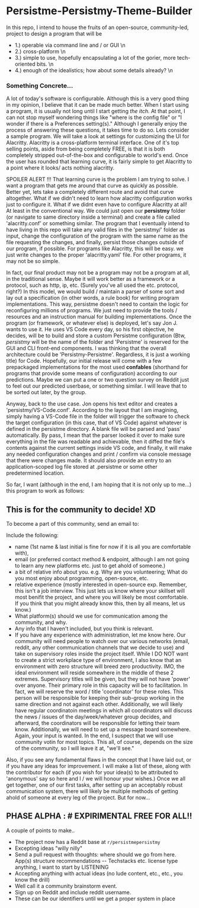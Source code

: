 # Persistme-Persistmy-Theme-Builder

In this repo, I intend to house the fruits of an open-source, community-led, project to design a program that will be 

  * 1.) operable via command line and / or GUI \n
  * 2.) cross-platform \n
  * 3.) simple to use, hopefully encapsulating a lot of the gorier, more tech-oriented bits. \n
  * 4.) enough of the idealistics; how about some details already? \n
  
### Something Concrete...

A lot of today's software is configurable. Although this is a very good thing in my opinion, I believe that it can be made much better. When I start using a program, it is usually not long until I start getting _the itch._ At that point, I can not stop myself wondering things like "where is the config file" or "I wonder if there is a Preferences setting(s)." Although I generally enjoy the process of answering these questions, it takes time to do so. Lets consider a sample program. We will take a look at settings for customizing the UI for Alacritty. Alacritty is a cross-platform terminal interface. One of it's top selling points, aside from being completely FREE, is that it is both completely stripped out-of-the-box and configurable to world's end. Once the user has rounded that learning curve, it is fairly simple to get Alacritty to a point where it looks/ acts nothing alacritty. 

SPOILER ALERT !!! That learning curve is the problem I am trying to solve. I want a program that gets me around that curve as quickly as possible. Better yet, 
lets take a completely different route and avoid that curve altogether. What if we didn't need to learn how alacritty configuration works just to configure it. 
What if we didnt even have to configure Alacritty at all! At least in the conventional way. We could just open our **persistmy** folder (or navigate to same directory inside a terminal) and create a file called 'alacritty.conf' or something similar. The program that I eventually intend to have living in this repo will take any valid files in the 'persistmy/' folder as input, change the configuration of the program with the same name as the file requesting the changes, and finally, persist those changes outside of our program, if possible. For programs like Alacritty, this will be easy. we just write changes to the proper 'alacritty.yaml' file. For other programs, it may not be so simple. 

In fact, our final product may not be a program may not be a program at all, in the traditional sense. Maybe it will work better as a framework or a protocol, such as http, ip, etc. (Surely you've all used the etc. protocol, right?) In this model, we would build / maintain a parser of some sort and lay out a specification (in other words, a rule book) for writing program implementations. This way, persistme doesn't need to contain the logic for reconfiguring millions of programs. We just need to provide the tools / resources and an instruction manual for building implementations. Once the program (or framework, or whatever else) is deployed, let's say Jon J. wants to use it. He uses VS Code every day, so his first objective, he decides, will be to build and store a custom Persistme configuration (Btw, _persistmy_ will be the name of the folder and 'Persistme' is reserved for the GUI and CLI front-end components. I was thinking that the overall architecture could be 'Persistmy-Persistme'. Regardless, it is just a working title) for Code. Hopefully, our initial release will come with a few prepackaged implementations for the most used **confables** (shorthand for programs that provide some means of configuration) according to our predictions. Maybe we can put a one or two question survey on Reddit just to feel out our predicted userbase, or something similar. I will leave that to be sorted out later, by the group.

Anyway, back to the use case. Jon opens his text editor and creates a 'persistmy/VS-Code.conf'. According to the layout that I am imagining, simply having a VS-Code file in the folder will trigger the software to check the target configuration (in this case, that of VS Code) against whatever is defined in the persistme directory. A blank file will be parsed and 'pass' automatically. By pass, I mean that the parser looked it over to make sure everything in the file was readable and achievable, then it diffed the file's contents against the current settings inside VS code, and finally, it will make any needed configuration changes and print / confirm via console message that there were changes made. It should also provide an entry to an application-scoped log file stored at .persistme or some other predetermined location. 

So far, I want (although in the  end, I am hoping that it is not only up to me...) this program to work as follows:

  ## This is for the community to decide! XD
  
To become a part of this community, send an email to:

<BUILDING EMAIL SERVER NOW. COME BACK IN A COUPLE OF HOURS AND IT SHOULD BE ROLLING>

Include the following:

  * name (1st name & last initial is fine for now if it is all you are comfortable with),
  * email (or preferred contact method & endpoint, although I am not going to learn any new platforms etc. just to get ahold of someone.)
  * a bit of relative info about you. e.g. Why are you volunteering; What do you most enjoy about programming, open-source, etc.
  * relative experience (mostly interested in open-source exp. Remember, this isn't a job interview. This just lets us know where your skillset will most benifit the project, and where you will likely be most comfortable. If you think that you might already know this, then by all means, let us know.)
  * What platform(s) should we use for communication among the community, and why.
  * Any info that I haven't included, but you think is relevant.
  * If you have any experience with administration, let me know here. Our community will need people to watch over our various networks (email, reddit, any other communication channels that we decide to use) and take on supervisory roles inside the project itself. While I DO NOT want to create a strict workplace type of environment, I also know that an environment with zero structure will breed zero productivity. IMO, the ideal environment will reside somewhere in the middle of these 2 extremes. Supervisory titles will be given, but they will not have 'power' over anyone. Their primary role in this capacity will be to facilitation. In fact, we will reserve the word / title 'coordinator' for these roles. This person will be responsible for keeping their sub-group working in the same direction and not against each other. Additionally, we will likely have regular coordinatoin meetings in which all coordinators will discuss the news / issues of the day/week/whatever group decides, and afterward, the coordinators will be responsible for letting their team know. Additionally, we will need to set up a message board somewhere. Again, your input is wanted. In the end, I suspect that we will use community votin for most topics. This all, of course, depends on the size of the community, so I will leave it at, "we'll see."
  
Also, if you see any fundamental flaws in the concept that I have laid out, or if you have any ideas for improvement. I will make a list of these, along with the contributor for each (if you wish for your idea(s) to be attributed to 'anonymous' say so here and I / we will honour your wishes.) Once we all get together, one of our first tasks, after setting up an acceptably robust communication system, there will likely be multiple methods of getting ahold of someone at every leg of the project. But for now...
 
 ## PHASE ALPHA : # EXPIRIMENTAL FREE FOR ALL!!
 
 A couple of points to make..
 
  - The project now has a Reddit base at `r/persistmepersistmy`
  - Excepting ideas "willy nilly"
  - Send a pull request with thoughts: 
 where should we go from here.
 App(s) structure
 recommendations -- Techstacks etc.
 license type
 anything, I want to start by LISTENING
  - Accepting anything with actual ideas (no lude content, etc., etc., you know the drill)
  - Well call it a community brainstorm event.
  - Sign up on Reddit and include reddit username.
  - These can be our identifiers until we get a proper system in place
 
